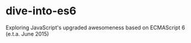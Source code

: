 # dive-into-es6
Exploring JavaScript's upgraded awesomeness based on ECMAScript 6 (e.t.a. June 2015)
